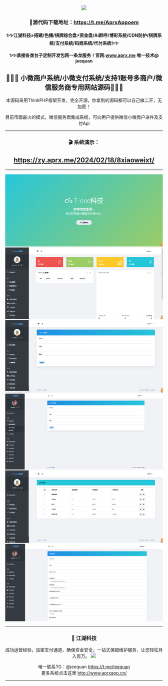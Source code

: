 <div align="center" >
    <img src="https://raw.githubusercontent.com/love414427/demo-kongjiang-didi/main/zhanshi/newlogo%402x.png" />
</div>
<div align="center">

### 📱源代码下载地址：https://t.me/AprxAppoem
#### ✨✨江湖科技»搭建/色播/棋牌综合盘⚡️资金盘/Ai群呼/博彩系统/CDN防护/棋牌系统/支付系统/码商系统/代付系统✨✨
#### ✨✨承接各类台子定制开发包网一条龙服务！官网:www.aprx.me 唯一技术@ jeequan 


## 👏👏👏 小微商户系统/小微支付系统/支持1账号多商户/微信服务商专用网站源码👏👏👏

本源码采用ThinkPHP框架开发，完全开源，你拿到的源码都可以自己做二开，无加密！

目前市面最火的模式，微信服务商集成系统，可向用户提供微信小微商户进件及支付Api

---

### 🎬 系统演示：
## https://zy.aprx.me/2024/02/18/8xiaoweixt/

---
![alt text](1604020912897919.jpg)
![alt text](1604020912998782.jpg)
![alt text](1604020912715961.jpg)
![alt text](1604020913520848.png)
![alt text](1604020913557249.jpg)
![alt text](1604020913595471.png)


---
### 📲 江湖科技
成功运营经验，加密支付通道，确保资金安全，一站式保姆维护服务，让您轻松月入百万。
![](crmeb/crmebimage/crmebimage/demoimage/wellcomJavaGroup.jpg)

唯一联系TG：@jeequan https://t.me/jeequan <br>
更多系统点击这里 http://www.aprxapp.cn/<br>

---


